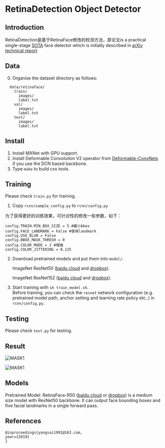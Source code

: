 # RetinaDetection Object Detector

## Introduction

RetinaDetection是基于RetinaFace修改的检测方法，原论文is a practical single-stage [SOTA](http://shuoyang1213.me/WIDERFACE/WiderFace_Results.html) face detector which is initially described in [arXiv technical report](https://arxiv.org/abs/1905.00641)

## Data

0. Organise the dataset directory as follows:

```Shell
  data/retinaface/
    train/
      images/
      label.txt
    val/
      images/
      label.txt
    test/
      images/
      label.txt
```

## Install

1. Install MXNet with GPU support.
2. Install Deformable Convolution V2 operator from [Deformable-ConvNets](https://github.com/msracver/Deformable-ConvNets) if you use the DCN based backbone.
3. Type ``make`` to build cxx tools.

## Training

Please check ``train.py`` for training.

1. Copy ``rcnn/sample_config.py`` to ``rcnn/config.py``

为了获得更好的训练效果，可针对性的修改一些参数，如下：

```Shell
config.TRAIN.MIN_BOX_SIZE = 5 #最小bbox
config.FACE_LANDMARK = False #使用landmark
config.USE_BLUR = False
config.BBOX_MASK_THRESH = 0
config.COLOR_MODE = 2 #增强
config.COLOR_JITTERING = 0.125
```

2. Download pretrained models and put them into ``model/``. 

    ImageNet ResNet50 ([baidu cloud](https://pan.baidu.com/s/1WAkU9ZA_j-OmzO-sdk9whA) and [dropbox](https://www.dropbox.com/s/48b850vmnaaasfl/imagenet-resnet-50.zip?dl=0)). 

    ImageNet ResNet152 ([baidu cloud](https://pan.baidu.com/s/1nzQ6CzmdKFzg8bM8ChZFQg) and [dropbox](https://www.dropbox.com/s/8ypcra4nqvm32v6/imagenet-resnet-152.zip?dl=0)).

3. Start training with ``sh train_model.sh``.  
Before training, you can check the ``resnet`` network configuration (e.g. pretrained model path, anchor setting and learning rate policy etc..) in ``rcnn/config.py``.

## Testing

Please check ``test.py`` for testing.

## Result

![MASK1](https://github.com/bleakie/RetinaDetection/blob/master/images/00001673.jpg)

![MASK1](https://github.com/bleakie/RetinaDetection/blob/master/images/00001823.jpg)


## Models

Pretrained Model: RetinaFace-R50 ([baidu cloud](https://pan.baidu.com/s/1C6nKq122gJxRhb37vK0_LQ) or [dropbox](https://www.dropbox.com/s/53ftnlarhyrpkg2/retinaface-R50.zip?dl=0)) is a medium size model with ResNet50 backbone.
It can output face bounding boxes and five facial landmarks in a single forward pass.

## References

```
@inproceedings{yangsai1991@163.com,
year={2019}
}
```


